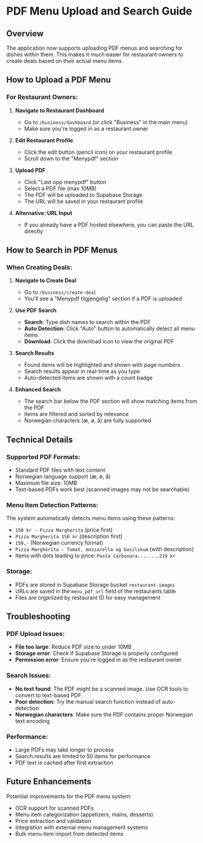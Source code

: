 # PDF Menu Upload and Search Guide

## Overview
The application now supports uploading PDF menus and searching for dishes within them. This makes it much easier for restaurant owners to create deals based on their actual menu items.

## How to Upload a PDF Menu

### For Restaurant Owners:

1. **Navigate to Restaurant Dashboard**
   - Go to `/business/dashboard` (or click "Business" in the main menu)
   - Make sure you're logged in as a restaurant owner

2. **Edit Restaurant Profile**
   - Click the edit button (pencil icon) on your restaurant profile
   - Scroll down to the "Menypdf" section

3. **Upload PDF**
   - Click "Last opp menypdf" button
   - Select a PDF file (max 10MB)
   - The PDF will be uploaded to Supabase Storage
   - The URL will be saved in your restaurant profile

4. **Alternative: URL Input**
   - If you already have a PDF hosted elsewhere, you can paste the URL directly

## How to Search in PDF Menus

### When Creating Deals:

1. **Navigate to Create Deal**
   - Go to `/business/create-deal`
   - You'll see a "Menypdf tilgjengelig" section if a PDF is uploaded

2. **Use PDF Search**
   - **Search**: Type dish names to search within the PDF
   - **Auto Detection**: Click "Auto" button to automatically detect all menu items
   - **Download**: Click the download icon to view the original PDF

3. **Search Results**
   - Found items will be highlighted and shown with page numbers
   - Search results appear in real-time as you type
   - Auto-detected items are shown with a count badge

4. **Enhanced Search**
   - The search bar below the PDF section will show matching items from the PDF
   - Items are filtered and sorted by relevance
   - Norwegian characters (æ, ø, å) are fully supported

## Technical Details

### Supported PDF Formats:
- Standard PDF files with text content
- Norwegian language support (æ, ø, å)
- Maximum file size: 10MB
- Text-based PDFs work best (scanned images may not be searchable)

### Menu Item Detection Patterns:
The system automatically detects menu items using these patterns:
- `150 kr - Pizza Margherita` (price first)
- `Pizza Margherita 150 kr` (description first)
- `150,-` (Norwegian currency format)
- `Pizza Margherita - Tomat, mozzarella og basilikum` (with description)
- Items with dots leading to price: `Pasta Carbonara........219 kr`

### Storage:
- PDFs are stored in Supabase Storage bucket `restaurant-images`
- URLs are saved in the `menu_pdf_url` field of the restaurants table
- Files are organized by restaurant ID for easy management

## Troubleshooting

### PDF Upload Issues:
- **File too large**: Reduce PDF size to under 10MB
- **Storage error**: Check if Supabase Storage is properly configured
- **Permission error**: Ensure you're logged in as the restaurant owner

### Search Issues:
- **No text found**: The PDF might be a scanned image. Use OCR tools to convert to text-based PDF
- **Poor detection**: Try the manual search function instead of auto-detection
- **Norwegian characters**: Make sure the PDF contains proper Norwegian text encoding

### Performance:
- Large PDFs may take longer to process
- Search results are limited to 50 items for performance
- PDF text is cached after first extraction

## Future Enhancements

Potential improvements for the PDF menu system:
- OCR support for scanned PDFs
- Menu item categorization (appetizers, mains, desserts)
- Price extraction and validation
- Integration with external menu management systems
- Bulk menu item import from detected items











